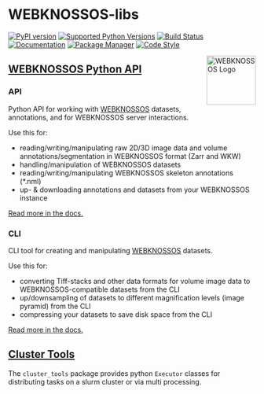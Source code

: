 # WEBKNOSSOS-libs
[![PyPI version](https://img.shields.io/pypi/v/webknossos)](https://pypi.python.org/pypi/webknossos)
[![Supported Python Versions](https://img.shields.io/pypi/pyversions/webknossos.svg)](https://pypi.python.org/pypi/webknossos)
[![Build Status](https://img.shields.io/github/actions/workflow/status/scalableminds/webknossos-libs/.github/workflows/ci.yml?branch=master)](https://github.com/scalableminds/webknossos-libs/actions?query=workflow%3A%22CI%22)
[![Documentation](https://img.shields.io/badge/docs-passing-brightgreen.svg)](https://docs.webknossos.org/webknossos-py/index.html)
[![Package Manager](https://img.shields.io/endpoint?url=https://raw.githubusercontent.com/astral-sh/uv/main/assets/badge/v0.json)](https://github.com/astral-sh/uv)
[![Code Style](https://img.shields.io/endpoint?url=https://raw.githubusercontent.com/astral-sh/ruff/main/assets/badge/v2.json)](https://docs.astral.sh/ruff/)

<img align="right" src="https://static.webknossos.org/logos/webknossos-icon-only.svg" alt="WEBKNOSSOS Logo" width="100" height="100"/>

## [WEBKNOSSOS Python API](webknossos)

### API

Python API for working with [WEBKNOSSOS](https://webknossos.org) datasets, annotations, and for WEBKNOSSOS server interactions.

Use this for:
- reading/writing/manipulating raw 2D/3D image data and volume annotations/segmentation in WEBKNOSSOS format (Zarr and WKW)
- handling/manipulation of WEBKNOSSOS datasets
- reading/writing/manipulating WEBKNOSSOS skeleton annotations (*.nml)
- up- & downloading annotations and datasets from your WEBKNOSSOS instance

[Read more in the docs.](https://docs.webknossos.org/webknossos-py/)

### CLI

CLI tool for creating and manipulating [WEBKNOSSOS](https://webknossos.org) datasets.

Use this for:
- converting Tiff-stacks and other data formats for volume image data to WEBKNOSSOS-compatible datasets from the CLI
- up/downsampling of datasets to different magnification levels (image pyramid) from the CLI
- compressing your datasets to save disk space from the CLI

[Read more in the docs.](https://docs.webknossos.org/webknossos-py/)

## [Cluster Tools](cluster_tools)
The `cluster_tools` package provides python `Executor` classes for distributing tasks on a slurm cluster or via multi processing.
